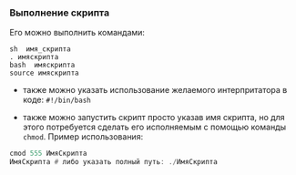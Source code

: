 ### Выполнение скрипта

Его можно выполнить командами:
```Batchfile
sh  имя_скрипта
. имяскрипта
bash  имяскрипта
source имяскрипта
```

* также можно указать использование желаемого интерпритатора в коде:
`#!/bin/bash`

* также можно запустить скрипт просто указав имя скрипта, но для этого потребуется сделать его исполняемым с помощью команды `chmod`.
Пример использования:
```haskell
cmod 555 ИмяСкрипта
ИмяСкрипта # либо указать полный путь: ./ИмяСкрипта
```



